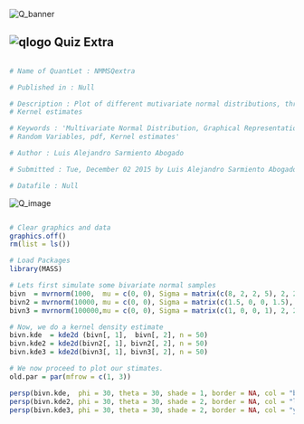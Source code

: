 ![Q_banner](https://github.com/QuantLet/Styleguide-and-Validation-procedure/blob/master/pictures/banner.png)

## ![qlogo](https://github.com/QuantLet/Styleguide-and-Validation-procedure/blob/master/pictures/qloqo.png) **Quiz Extra**

```yaml

# Name of QuantLet : NMMSQextra

# Published in : Null

# Description : Plot of different mutivariate normal distributions, through
# Kernel estimates

# Keywords : 'Multivariate Normal Distribution, Graphical Representation,
# Random Variables, pdf, Kernel estimates'

# Author : Luis Alejandro Sarmiento Abogado

# Submitted : Tue, December 02 2015 by Luis Alejandro Sarmiento Abogado

# Datafile : Null

```
![Q_image](https://cloud.githubusercontent.com/assets/15620386/11501173/797bc19c-9832-11e5-80a7-3e8aa06225ed.png)

```r

# Clear graphics and data
graphics.off()
rm(list = ls())

# Load Packages
library(MASS)

# Lets first simulate some bivariate normal samples
bivn  = mvrnorm(1000,  mu = c(0, 0), Sigma = matrix(c(8, 2, 2, 5), 2, 2))
bivn2 = mvrnorm(10000, mu = c(0, 0), Sigma = matrix(c(1.5, 0, 0, 1.5), 2, 2))
bivn3 = mvrnorm(100000,mu = c(0, 0), Sigma = matrix(c(1, 0, 0, 1), 2, 2))

# Now, we do a kernel density estimate
bivn.kde  = kde2d (bivn[, 1],  bivn[, 2], n = 50)
bivn.kde2 = kde2d(bivn2[, 1], bivn2[, 2], n = 50)
bivn.kde3 = kde2d(bivn3[, 1], bivn3[, 2], n = 50)

# We now proceed to plot our stimates.
old.par = par(mfrow = c(1, 3))

persp(bivn.kde,  phi = 30, theta = 30, shade = 1, border = NA, col = "beige", scale = TRUE, expand = .6)
persp(bivn.kde2, phi = 30, theta = 30, shade = 2, border = NA, col = "lightblue", expand = 0.6)
persp(bivn.kde3, phi = 30, theta = 30, shade = 2, border = NA, col = "yellow", expand = 0.6)

```
